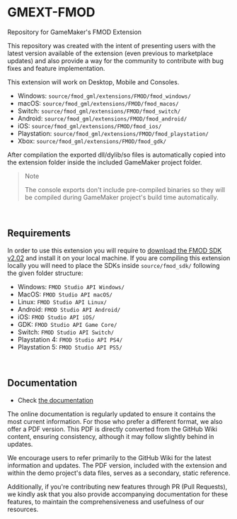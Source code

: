 # GMEXT-FMOD
Repository for GameMaker's FMOD Extension

This repository was created with the intent of presenting users with the latest version available of the extension (even previous to marketplace updates) and also provide a way for the community to contribute with bug fixes and feature implementation.

This extension will work on Desktop, Mobile and Consoles.

* Windows: `source/fmod_gml/extensions/FMOD/fmod_windows/`
* macOS: `source/fmod_gml/extensions/FMOD/fmod_macos/`
* Switch: `source/fmod_gml/extensions/FMOD/fmod_switch/`
* Android: `source/fmod_gml/extensions/FMOD/fmod_android/`
* iOS: `source/fmod_gml/extensions/FMOD/fmod_ios/`
* Playstation: `source/fmod_gml/extensions/FMOD/fmod_playstation/`
* Xbox: `source/fmod_gml/extensions/FMOD/fmod_gdk/`

After compilation the exported dll/dylib/so files is automatically copied into the extension folder inside the included GameMaker project folder.

> > [!NOTE]
> The console exports don't include pre-compiled binaries so they will be compiled during GameMaker project's build time automatically.

<br>

## Requirements

In order to use this extension you will require to [download the FMOD SDK v2.02](https://www.fmod.com/download) and install it on your local machine. 
If you are compiling this extension locally you will need to place the SDKs inside `source/fmod_sdk/` following the given folder structure:

* Windows: `FMOD Studio API Windows/`
* MacOS: `FMOD Studio API macOS/`
* Linux: `FMOD Studio API Linux/`
* Android: `FMOD Studio API Android/`
* iOS: `FMOD Studio API iOS/`
* GDK: `FMOD Studio API Game Core/`
* Switch: `FMOD Studio API Switch/`
* Playstation 4: `FMOD Studio API PS4/`
* Playstation 5: `FMOD Studio API PS5/`

<br>

## Documentation

* Check [the documentation](../../wiki)

The online documentation is regularly updated to ensure it contains the most current information. For those who prefer a different format, we also offer a PDF version. This PDF is directly converted from the GitHub Wiki content, ensuring consistency, although it may follow slightly behind in updates.

We encourage users to refer primarily to the GitHub Wiki for the latest information and updates. The PDF version, included with the extension and within the demo project's data files, serves as a secondary, static reference.

Additionally, if you're contributing new features through PR (Pull Requests), we kindly ask that you also provide accompanying documentation for these features, to maintain the comprehensiveness and usefulness of our resources.

